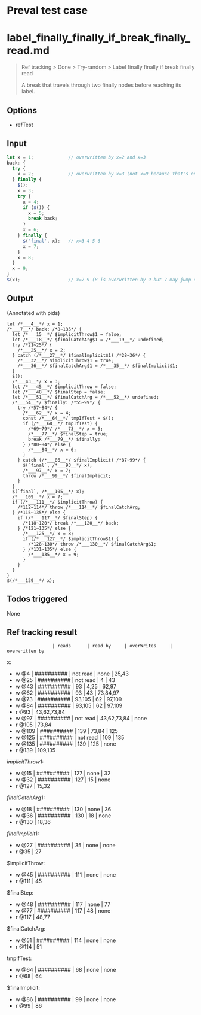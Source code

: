 # Preval test case

# label_finally_finally_if_break_finally_read.md

> Ref tracking > Done > Try-random > Label finally finally if break finally read
> 
> A break that travels through two finally nodes before reaching its label.

## Options

- refTest

## Input

`````js filename=intro
let x = 1;             // overwritten by x=2 and x=3
back: {
  try {
    x = 2;             // overwritten by x=3 (not x=9 because that's only possible by a throw in the finally, which would skip x=9)
  } finally {
    $();
    x = 3;
    try {
      x = 4;
      if ($()) {
        x = 5;
        break back;
      }
      x = 6;
    } finally {
      $('final', x);   // x=3 4 5 6
      x = 7;
    }
    x = 8;
  }
  x = 9;
}
$(x);                  // x=7 9 (8 is overwritten by 9 but 7 may jump over it) 
`````


## Output

(Annotated with pids)

`````filename=intro
let /*___4__*/ x = 1;
/*___7__*/ back: /*8~135*/ {
  let /*___15__*/ $implicitThrow$1 = false;
  let /*___18__*/ $finalCatchArg$1 = /*___19__*/ undefined;
  try /*21~25*/ {
    /*___25__*/ x = 2;
  } catch (/*___27__*/ $finalImplicit$1) /*28~36*/ {
    /*___32__*/ $implicitThrow$1 = true;
    /*___36__*/ $finalCatchArg$1 = /*___35__*/ $finalImplicit$1;
  }
  $();
  /*___43__*/ x = 3;
  let /*___45__*/ $implicitThrow = false;
  let /*___48__*/ $finalStep = false;
  let /*___51__*/ $finalCatchArg = /*___52__*/ undefined;
  /*___54__*/ $finally: /*55~99*/ {
    try /*57~84*/ {
      /*___62__*/ x = 4;
      const /*___64__*/ tmpIfTest = $();
      if (/*___68__*/ tmpIfTest) {
        /*69~79*/ /*___73__*/ x = 5;
        /*___77__*/ $finalStep = true;
        break /*___79__*/ $finally;
      } /*80~84*/ else {
        /*___84__*/ x = 6;
      }
    } catch (/*___86__*/ $finalImplicit) /*87~99*/ {
      $(`final`, /*___93__*/ x);
      /*___97__*/ x = 7;
      throw /*___99__*/ $finalImplicit;
    }
  }
  $(`final`, /*___105__*/ x);
  /*___109__*/ x = 7;
  if (/*___111__*/ $implicitThrow) {
    /*112~114*/ throw /*___114__*/ $finalCatchArg;
  } /*115~135*/ else {
    if (/*___117__*/ $finalStep) {
      /*118~120*/ break /*___120__*/ back;
    } /*121~135*/ else {
      /*___125__*/ x = 8;
      if (/*___127__*/ $implicitThrow$1) {
        /*128~130*/ throw /*___130__*/ $finalCatchArg$1;
      } /*131~135*/ else {
        /*___135__*/ x = 9;
      }
    }
  }
}
$(/*___139__*/ x);
`````


## Todos triggered


None


## Ref tracking result


                     | reads      | read by     | overWrites     | overwritten by
x:
  - w @4       | ########## | not read    | none           | 25,43
  - w @25      | ########## | not read    | 4              | 43
  - w @43      | ########## | 93          | 4,25           | 62,97
  - w @62      | ########## | 93          | 43             | 73,84,97
  - w @73      | ########## | 93,105      | 62             | 97,109
  - w @84      | ########## | 93,105      | 62             | 97,109
  - r @93      | 43,62,73,84
  - w @97      | ########## | not read    | 43,62,73,84    | none
  - r @105     | 73,84
  - w @109     | ########## | 139         | 73,84          | 125
  - w @125     | ########## | not read    | 109            | 135
  - w @135     | ########## | 139         | 125            | none
  - r @139     | 109,135

$implicitThrow$1:
  - w @15            | ########## | 127         | none           | 32
  - w @32            | ########## | 127         | 15             | none
  - r @127           | 15,32

$finalCatchArg$1:
  - w @18            | ########## | 130         | none           | 36
  - w @36            | ########## | 130         | 18             | none
  - r @130           | 18,36

$finalImplicit$1:
  - w @27            | ########## | 35          | none           | none
  - r @35            | 27

$implicitThrow:
  - w @45            | ########## | 111         | none           | none
  - r @111           | 45

$finalStep:
  - w @48            | ########## | 117         | none           | 77
  - w @77            | ########## | 117         | 48             | none
  - r @117           | 48,77

$finalCatchArg:
  - w @51            | ########## | 114         | none           | none
  - r @114           | 51

tmpIfTest:
  - w @64            | ########## | 68          | none           | none
  - r @68            | 64

$finalImplicit:
  - w @86            | ########## | 99          | none           | none
  - r @99            | 86
